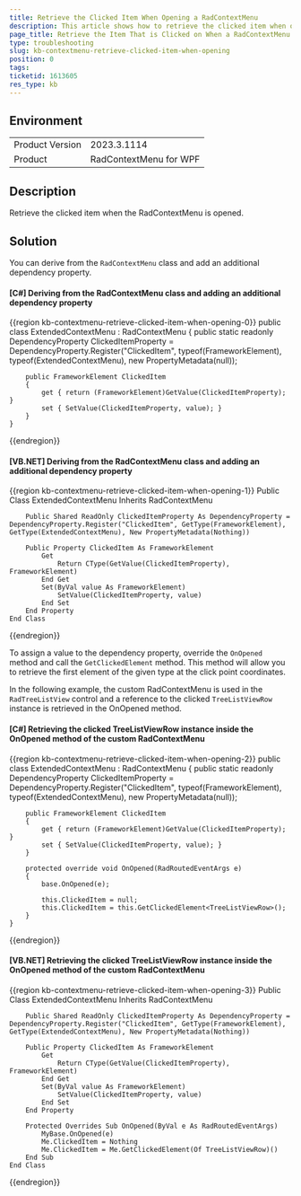 ```yaml
---
title: Retrieve the Clicked Item When Opening a RadContextMenu
description: This article shows how to retrieve the clicked item when opening the RadContextMenu
page_title: Retrieve the Item That is Clicked on When a RadContextMenu is Opened
type: troubleshooting
slug: kb-contextmenu-retrieve-clicked-item-when-opening
position: 0
tags: 
ticketid: 1613605
res_type: kb
---
```


## Environment
<table>
	<tr>
		<td>Product Version</td>
		<td>2023.3.1114</td>
	</tr>
	<tr>
		<td>Product</td>
		<td>RadContextMenu for WPF</td>
	</tr>
</table>

## Description

Retrieve the clicked item when the RadContextMenu is opened.

## Solution

You can derive from the `RadContextMenu` class and add an additional dependency property.

#### __[C#] Deriving from the RadContextMenu class and adding an additional dependency property__
{{region kb-contextmenu-retrieve-clicked-item-when-opening-0}}
	public class ExtendedContextMenu : RadContextMenu
	{
	    public static readonly DependencyProperty ClickedItemProperty =
	        DependencyProperty.Register("ClickedItem", typeof(FrameworkElement), typeof(ExtendedContextMenu), new PropertyMetadata(null));

	    public FrameworkElement ClickedItem
	    {
	        get { return (FrameworkElement)GetValue(ClickedItemProperty); }
	        set { SetValue(ClickedItemProperty, value); }
	    }
	}
{{endregion}}

#### __[VB.NET] Deriving from the RadContextMenu class and adding an additional dependency property__
{{region kb-contextmenu-retrieve-clicked-item-when-opening-1}}
	Public Class ExtendedContextMenu
	    Inherits RadContextMenu

	    Public Shared ReadOnly ClickedItemProperty As DependencyProperty = DependencyProperty.Register("ClickedItem", GetType(FrameworkElement), GetType(ExtendedContextMenu), New PropertyMetadata(Nothing))

	    Public Property ClickedItem As FrameworkElement
	        Get
	            Return CType(GetValue(ClickedItemProperty), FrameworkElement)
	        End Get
	        Set(ByVal value As FrameworkElement)
	            SetValue(ClickedItemProperty, value)
	        End Set
	    End Property
	End Class
{{endregion}}

To assign a value to the dependency property, override the `OnOpened` method and call the `GetClickedElement` method. This method will allow you to retrieve the first element of the given type at the click point coordinates. 

In the following example, the custom RadContextMenu is used in the `RadTreeListView` control and a reference to the clicked `TreeListViewRow` instance is retrieved in the OnOpened method.

#### __[C#] Retrieving the clicked TreeListViewRow instance inside the OnOpened method of the custom RadContextMenu__
{{region kb-contextmenu-retrieve-clicked-item-when-opening-2}}
	public class ExtendedContextMenu : RadContextMenu
	{
	    public static readonly DependencyProperty ClickedItemProperty =
	        DependencyProperty.Register("ClickedItem", typeof(FrameworkElement), typeof(ExtendedContextMenu), new PropertyMetadata(null));
	
	    public FrameworkElement ClickedItem
	    {
	        get { return (FrameworkElement)GetValue(ClickedItemProperty); }
	        set { SetValue(ClickedItemProperty, value); }
	    }
	
	    protected override void OnOpened(RadRoutedEventArgs e)
	    {
	        base.OnOpened(e);
	
	        this.ClickedItem = null;
	        this.ClickedItem = this.GetClickedElement<TreeListViewRow>();
	    }
	}
{{endregion}}

#### __[VB.NET] Retrieving the clicked TreeListViewRow instance inside the OnOpened method of the custom RadContextMenu__
{{region kb-contextmenu-retrieve-clicked-item-when-opening-3}}
	Public Class ExtendedContextMenu
	    Inherits RadContextMenu

	    Public Shared ReadOnly ClickedItemProperty As DependencyProperty = DependencyProperty.Register("ClickedItem", GetType(FrameworkElement), GetType(ExtendedContextMenu), New PropertyMetadata(Nothing))

	    Public Property ClickedItem As FrameworkElement
	        Get
	            Return CType(GetValue(ClickedItemProperty), FrameworkElement)
	        End Get
	        Set(ByVal value As FrameworkElement)
	            SetValue(ClickedItemProperty, value)
	        End Set
	    End Property

	    Protected Overrides Sub OnOpened(ByVal e As RadRoutedEventArgs)
	        MyBase.OnOpened(e)
	        Me.ClickedItem = Nothing
	        Me.ClickedItem = Me.GetClickedElement(Of TreeListViewRow)()
	    End Sub
	End Class
{{endregion}}
